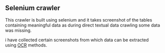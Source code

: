 ## Selenium crawler

This crawler is built using selenium and it takes screenshot of the tables containing meaningful data as during direct textual data crawling some data was missing.

i have collected certain screenshots from which data can be extracted using [OCR](https://online2pdf.com/convert-jpg-to-excel) methods.
